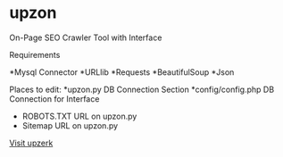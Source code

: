 # upzon
On-Page SEO Crawler Tool with Interface

Requirements

*Mysql Connector
*URLlib
*Requests
*BeautifulSoup
*Json

Places to edit:
*upzon.py DB Connection Section
*config/config.php DB Connection for Interface
* ROBOTS.TXT URL on upzon.py
* Sitemap URL on upzon.py

[Visit upzerk](https://upzerk.com)
